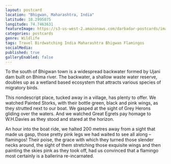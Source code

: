 ```yaml
---
layout: postcard
location: "Bhigwan, Maharashtra, India"
latitude: 18.2995075
longitude: 74.7463631
featureImage: https://s3-us-west-2.amazonaws.com/darbadar-postcards/images/1_flamingos.jpg
categories: postcards
genre: Wildlife
tags: Travel Birdwatching India Maharashtra Bhigwan Flamingos
socialMedia: 
published: true
galleryEnabled: false
---
```


To the south of Bhigwan town is a widespread backwater formed by Ujani dam built on Bhima river. The backwater, a shallow waste water reserve, doubles up as a wetland based ecosystem that attracts various species of migratory birds.

This nondescript place, tucked away in a village, has plenty to offer. We watched Painted Storks, with their bottle­ green, black and pink wings, as they strutted next to our boat. We gasped at the sight of Grey Herons gliding over the waters. And we watched Great Egrets pay homage to W.H.Davies as they stood and stared at the horizon.

An hour into the boat­ ride, we halted 200 metres away from a sight that made us gasp, those pretty pink legs we had waited to see all along – flamingos! Their poise, the grace with which they turned those slender necks around, the sight of them stretching those exquisite wings and then painting the skies pink as they took off, had us convinced that a flamingo most certainly is a ballerina re-incarnated.
